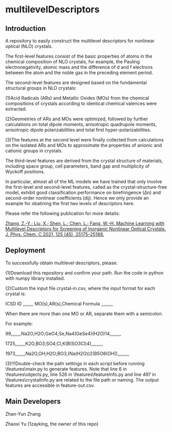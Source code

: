# multilevelDescriptors
## Introduction
A repository to easily construct the multilevel descriptors for nonlinear optical (NLO) crystals.

The first-level features consist of the basic properties of atoms in the chemical composition of NLO crystals, for example, the Pauling electronegativity, atomic mass and the difference of d and f electrons between the atom and the noble gas in the preceding element period.

The second-level features are designed based on the fundamental structural groups in NLO crystals:

(1)Acid Radicals (ARs) and Metallic Oxides (MOs) from the chemical compositions of crystals according to identical chemical valences were extracted.

(2)Geometries of ARs and MOs were optimized, followed by further calculations on total dipole moments, anisotropic quadrupole moments, anisotropic dipole polarizabilities and total first hyper-polarizabilities.

(3)The features at the second level were finally collected from calculations on the isolated ARs and MOs to approximate the properties of anionic and cationic groups in crystals.

The third-level features are derived from the crystal structure of materials, including space group, cell parameters, band gap and multiplicity of Wyckoff positions.

In particular, almost all of the ML models we have trained that only involve the first-level and second-level features, called as the crystal-structure-free model, exhibit good classification performance on birefringence (Δn) and second-order nonlinear coefficients (dij). Hence we only provide an example for obatining the first two levels of descriptors here. 

Please refer the following publication for more details: 

[Zhang, Z.-Y.; Liu, X.; Shen, L.; Chen, L.; Fang, W.-H. Machine Learning with Multilevel Descriptors for Screening of Inorganic Nonlinear Optical Crystals. J. Phys. Chem. C 2021, 125 (45), 25175–25188.](https://doi.org/10.1021/acs.jpcc.1c06049)

## Deployment
To successfully obtain multilevel descriptors, please:

(1)Download this repository and confirm your path. Run the code in python with numpy library installed.

(2)Custom the input file crystal-in.csv, where the input format for each crystal is:

  ICSD ID ,,,,,,,, MO(s),AR(s),Chemical Formula ,,,,,,,,,

When there are more than one MO or AR, separate them with a semicolon.

For example:

  99,,,,,,,,Na2O,H2O;GeO4;Se,Na4(GeSe4)(H2O)14,,,,,,,,,

  1725,,,,,,,,K2O,BO3;SO4;Cl,K(B(SO3Cl)4),,,,,,,,,

  1973,,,,,,,,Na2O,OH;H2O;BO3,(Na(H2O))2(B5O8(OH)),,,,,,,,,

(3)!!!Double-check the path settings in each script before running \features\main.py to generate features. Note that line 6 in \features\objects.py, line 526 in \features\featureInfo.py and line 497 in \features\crystalInfo.py are related to the file path or naming. The output features are accessible in feature-out.csv.

## Main Developers
Zhan-Yun Zhang

Zhaoxi Yu (1zayking, the owner of this repo)
